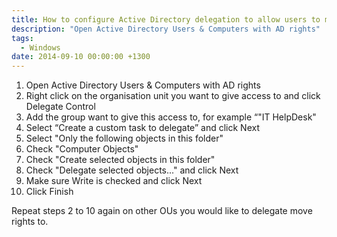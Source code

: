 ```yaml
---
title: How to configure Active Directory delegation to allow users to move computers between OUs
description: "Open Active Directory Users & Computers with AD rights"
tags:
  - Windows
date: 2014-09-10 00:00:00 +1300
---
```

  1. Open Active Directory Users & Computers with AD rights
  2. Right click on the organisation unit you want to give access to and click Delegate Control
  3. Add the group want to give this access to, for example “"IT HelpDesk"
  4. Select “Create a custom task to delegate” and click Next
  5. Select "Only the following objects in this folder"
  6. Check "Computer Objects"
  7. Check "Create selected objects in this folder"
  8. Check "Delegate selected objects..." and click Next
  9. Make sure Write is checked and click Next
 10. Click Finish

Repeat steps 2 to 10 again on other OUs you would like to delegate move rights to.
